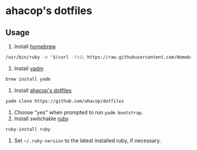 # ahacop's dotfiles

## Usage

1. Install [homebrew](https://brew.sh/)

  ```bash
  /usr/bin/ruby -e "$(curl -fsSL https://raw.githubusercontent.com/Homebrew/install/master/install)"
  ```

1. Install [yadm](https://github.com/TheLocehiliosan/yadm)

  ```bash
  brew install yadm
  ```

1. Install [ahacop's dotfiles](https://github.com/ahacop/dotfiles)

  ```bash
  yadm clone https://github.com/ahacop/dotfiles
  ```

1. Choose "yes" when prompted to run `yadm bootstrap`.
1. Install switchable [ruby](https://www.ruby-lang.org/)

  ```bash
  ruby-install ruby
  ```

1. Set `~/.ruby-version` to the latest installed ruby, if necessary.
